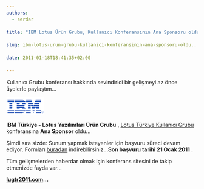 ```yaml
---
authors:
  - serdar

title: "IBM Lotus Ürün Grubu, Kullanıcı Konferansının Ana Sponsoru oldu..."

slug: ibm-lotus-urun-grubu-kullanici-konferansinin-ana-sponsoru-oldu...

date: 2011-01-18T18:41:35+02:00

---
```


Kullanıcı Grubu konferansı hakkında sevindirici bir gelişmeyi az önce üyelerle paylaştım...
<!-- more -->
![Image:IBM Lotus Ürün Grubu, Kullanıcı Konferansının Ana Sponsoru oldu...](../../images/imported/ibm-lotus-urun-grubu-kullanici-konferansinin-ana-sponsoru-oldu-M2.gif)

**IBM Türkiye - Lotus Yazılımları Ürün Grubu** , [Lotus Türkiye Kullanıcı Grubu](http://www.lotusturkiye.org "Lotus Türkiye Kullanıcı Grubu") konferansına **Ana Sponsor** oldu...

Şimdi sıra sizde: Sunum yapmak isteyenler için başvuru süreci devam ediyor. Formları [buradan](http://filez.lotusturkiye.org/conf2011/cfa_tr.zip) indirebilirsiniz...**Son başvuru tarihi 21 Ocak 2011** .

Tüm gelişmelerden haberdar olmak için konferans sitesini de takip etmenizde fayda var...

[**lugtr2011.com**](http://lugtr2011.com/)**...**
